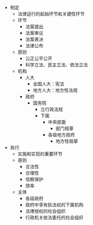 - 制定
	- 法律运行的起始环节和关键性环节
	- 环节
		- 法案提出
		- 法案审议
		- 法案表决
		- 法律公布
	- 原则
		- 公正公平公开
		- 科学立法、民主立法、依法立法
	- 机构
		- 人大
			- 全国人大：宪法
			- 地方人大：地方性法规
		- 政府
			- 国务院
				- 立行政法规
				- 下属
					- 中央部委
						- 部门规章
					- 各级地方政府
						- 地方性规章
- 执行
	- 实施和实现的重要环节
	- 原则
		- 合法性
		- 合理性
		- 信赖保护
		- 效率
	- 主体
		- 各级政府
		- 政府中享有执法权的下属机构
		- 法律授权的社会组织
		- 行政机关依法委托的社会组织